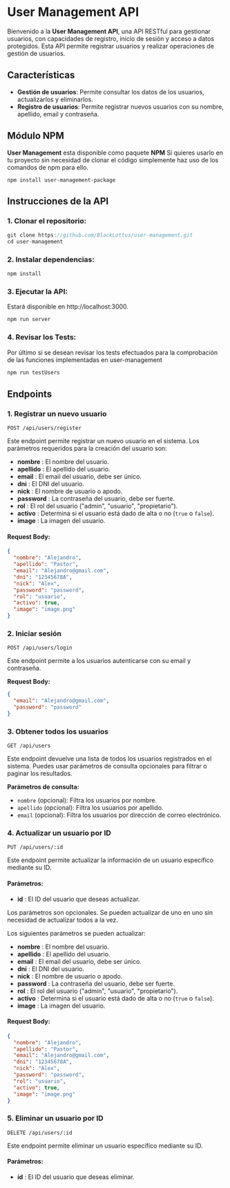 # User Management API

Bienvenido a la **User Management API**, una API RESTful para gestionar usuarios, con capacidades de registro, inicio de sesión y acceso a datos protegidos. Esta API permite registrar usuarios y realizar operaciones de gestión de usuarios.

## Características

- **Gestión de usuarios**: Permite consultar los datos de los usuarios, actualizarlos y eliminarlos.
- **Registro de usuarios**: Permite registrar nuevos usuarios con su nombre, apellido, email y contraseña.

## Módulo NPM
**User Management** esta disponible como paquete **NPM**
Si quieres usarlo en tu proyecto sin necesidad de clonar el código simplemente haz uso de los comandos de npm para ello.
```text
npm install user-management-package
```

## Instrucciones de la API

### 1. Clonar el repositorio:
```javascript
git clone https://github.com/BlackLottus/user-management.git
cd user-management
```

### 2. Instalar dependencias:
```javascript
npm install
```

### 3. Ejecutar la API:

Estará disponible en http://localhost:3000.

```javascript
npm run server
```

### 4. Revisar los Tests:

Por último si se desean revisar los tests efectuados para la comprobación de las funciones implementadas en user-management
```javascript
npm run testUsers
```


## Endpoints

### 1. Registrar un nuevo usuario

`POST /api/users/register`

Este endpoint permite registrar un nuevo usuario en el sistema. Los parámetros requeridos para la creación del usuario son:

- **nombre** : El nombre del usuario.
- **apellido** : El apellido del usuario.
- **email** : El email del usuario, debe ser único.
- **dni** : El DNI del usuario.
- **nick** : El nombre de usuario o apodo.
- **password** : La contraseña del usuario, debe ser fuerte.
- **rol** : El rol del usuario ("admin", "usuario", "propietario").
- **activo** : Determina si el usuario está dado de alta o no (`true` o `false`).
- **image** : La imagen del usuario.

#### **Request Body:**

```json
{
  "nombre": "Alejandro",
  "apellido": "Pastor",
  "email": "Alejandro@gmail.com",
  "dni": "12345678A",
  "nick": "Alex",
  "password": "password",
  "rol": "usuario",
  "activo": true,
  "image": "image.png"
}
```

### 2. Iniciar sesión

`POST /api/users/login`

Este endpoint permite a los usuarios autenticarse con su email y contraseña.

**Request Body:**

```json
{
  "email": "Alejandro@gmail.com",
  "password": "password"
}
```

### 3. Obtener todos los usuarios

`GET /api/users`

Este endpoint devuelve una lista de todos los usuarios registrados en el sistema. Puedes usar parámetros de consulta opcionales para filtrar o paginar los resultados.

**Parámetros de consulta:**

- `nombre` (opcional): Filtra los usuarios por nombre.
- `apellido` (opcional): Filtra los usuarios por apellido.
- `email` (opcional): Filtra los usuarios por dirección de correo electrónico.

### 4. Actualizar un usuario por ID

`PUT /api/users/:id`

Este endpoint permite actualizar la información de un usuario específico mediante su ID.

#### **Parámetros:**

- **id** : El ID del usuario que deseas actualizar.

Los parámetros son opcionales. Se pueden actualizar de uno en uno sin necesidad de actualizar todos a la vez.

Los siguientes parámetros se pueden actualizar:

- **nombre** : El nombre del usuario.
- **apellido** : El apellido del usuario.
- **email** : El email del usuario, debe ser único.
- **dni** : El DNI del usuario.
- **nick** : El nombre de usuario o apodo.
- **password** : La contraseña del usuario, debe ser fuerte.
- **rol** : El rol del usuario ("admin", "usuario", "propietario").
- **activo** : Determina si el usuario está dado de alta o no (`true` o `false`).
- **image** : La imagen del usuario.

#### **Request Body:**

```json
{
  "nombre": "Alejandro",
  "apellido": "Pastor",
  "email": "Alejandro@gmail.com",
  "dni": "12345678A",
  "nick": "Alex",
  "password": "password",
  "rol": "usuario",
  "activo": true,
  "image": "image.png"
}
```

### 5. Eliminar un usuario por ID 

`DELETE /api/users/:id`

Este endpoint permite eliminar un usuario específico mediante su ID.

#### **Parámetros:**

- **id** : El ID del usuario que deseas eliminar.
